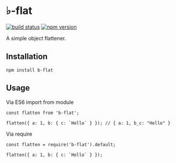 # ♭-flat

[![build status](https://travis-ci.org/nickytonline/b-flat.svg?branch=master)](https://travis-ci.org/nickytonline/b-flat)
[![npm version](https://img.shields.io/npm/v/b-flat.svg?style=flat-square)](https://www.npmjs.com/package/b-flat)

A simple object flattener.

Installation
------------
`npm install b-flat`

Usage
-----

Via ES6 import from module
```
const flatten from 'b-flat';

flatten({ a: 1, b: { c: `Hello` } }); // { a: 1, b_c: "Hello" }
```

Via require
```
const flatten = require('b-flat').default;

flatten({ a: 1, b: { c: `Hello` } });
```
